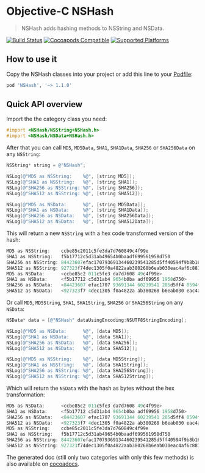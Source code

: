 # Objective-C NSHash

> NSHash adds hashing methods to NSString and NSData.

[![Build Status](https://travis-ci.org/jerolimov/NSHash.svg)](https://travis-ci.org/jerolimov/NSHash)
[![Cocoapods Compatible](https://img.shields.io/cocoapods/v/NSHash.svg)](https://cocoapods.org/pods/NSHash)
[![Supported Platforms](https://img.shields.io/cocoapods/p/NSHash.svg?style=flat)](http://cocoadocs.org/docsets/NSHash)

## How to use it

Copy the NSHash classes into your project or add this line to your [Podfile](http://cocoapods.org/):

```ruby
pod 'NSHash', '~> 1.1.0'
```

## Quick API overview

Import the the category class you need:

```objectivec
#import <NSHash/NSString+NSHash.h>
#import <NSHash/NSData+NSHash.h>
```

After that you can call `MD5`, `MD5Data`, `SHA1`, `SHA1Data`, `SHA256` or `SHA256Data` on any `NSString`:

```objectivec
NSString* string = @"NSHash";

NSLog(@"MD5 as NSString:    %@", [string MD5]);
NSLog(@"SHA1 as NSString:   %@", [string SHA1]);
NSLog(@"SHA256 as NSString: %@", [string SHA256]);
NSLog(@"SHA512 as NSString: %@", [string SHA512]);

NSLog(@"MD5 as NSData:      %@", [string MD5Data]);
NSLog(@"SHA1 as NSData:     %@", [string SHA1Data]);
NSLog(@"SHA256 as NSData:   %@", [string SHA256Data]);
NSLog(@"SHA512 as NSData:   %@", [string SHA512Data]);
```

This will return a new `NSString` with a hex code transformed version of the hash:

```objectivec
MD5 as NSString:    ccbe85c2011c5fe3da7d760849c4f99e
SHA1 as NSString:   f5b17712c5d31ab49654b0baadf699561958d750
SHA256 as NSString: 84423607efac17079369134460239541285d5ff40594f9b8b16f567500162d2e
SHA512 as NSString: 927323f74dec1305f0a4822aab380268b6eab030eac4af6c881a529e610936613b0563bca84af894cff1e876522b8f721b54da9bbe3132f8de2692019e195cf8
MD5 as NSData:      <ccbe85c2 011c5fe3 da7d7608 49c4f99e>
SHA1 as NSData:     <f5b17712 c5d31ab4 9654b0ba adf69956 1958d750>
SHA256 as NSData:   <84423607 efac1707 93691344 60239541 285d5ff4 0594f9b8 b16f5675 00162d2e>
SHA512 as NSData:   <927323f7 4dec1305 f0a4822a ab380268 b6eab030 eac4af6c 881a529e 61093661 3b0563bc a84af894 cff1e876 522b8f72 1b54da9b be3132f8 de269201 9e195cf8>
```

Or call `MD5`, `MD5String`, `SHA1`, `SHA1String`, `SHA256` or `SHA256String` on any `NSData`:

```objectivec
NSData* data = [@"NSHash" dataUsingEncoding:NSUTF8StringEncoding];

NSLog(@"MD5 as NSData:      %@", [data MD5]);
NSLog(@"SHA1 as NSData:     %@", [data SHA1]);
NSLog(@"SHA256 as NSData:   %@", [data SHA256]);
NSLog(@"SHA512 as NSData:   %@", [data SHA512]);

NSLog(@"MD5 as NSString:    %@", [data MD5String]);
NSLog(@"SHA1 as NSString:   %@", [data SHA1String]);
NSLog(@"SHA256 as NSString: %@", [data SHA256String]);
NSLog(@"SHA512 as NSString: %@", [data SHA512String]);
```

Which will return the `NSData` with the hash as bytes without the hex transformation:

```objectivec
MD5 as NSData:      <ccbe85c2 011c5fe3 da7d7608 49c4f99e>
SHA1 as NSData:     <f5b17712 c5d31ab4 9654b0ba adf69956 1958d750>
SHA256 as NSData:   <84423607 efac1707 93691344 60239541 285d5ff4 0594f9b8 b16f5675 00162d2e>
SHA512 as NSData:   <927323f7 4dec1305 f0a4822a ab380268 b6eab030 eac4af6c 881a529e 61093661 3b0563bc a84af894 cff1e876 522b8f72 1b54da9b be3132f8 de269201 9e195cf8>
MD5 as NSString:    ccbe85c2011c5fe3da7d760849c4f99e
SHA1 as NSString:   f5b17712c5d31ab49654b0baadf699561958d750
SHA256 as NSString: 84423607efac17079369134460239541285d5ff40594f9b8b16f567500162d2e
SHA512 as NSString: 927323f74dec1305f0a4822aab380268b6eab030eac4af6c881a529e610936613b0563bca84af894cff1e876522b8f721b54da9bbe3132f8de2692019e195cf8
```

The generated doc (still only two categories with only this few methods)
is also available on [cocoadocs](http://cocoadocs.org/docsets/NSHash/).

